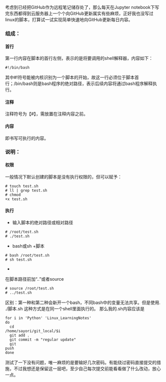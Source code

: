 考虑到已经把GitHub作为远程笔记储存处了，那么每天在Jupyter
notebook下写完东西都得到云服务器上一个个向GitHub更新属实有些麻烦，正好我也没写过linux的脚本，打算试一试实现简单快速地向GitHub更新每日内容。
### 组成：
#### 首行
第一行内容在脚本的首行左侧，表示的是将要调用的shell解释器，内容如下：

```{.python .input .Bash}
#!/bin/bash
```

其中#!符号能被内核识别为一个脚本的开始，故这一行必须位于脚本首行；/bin/bash则是bash程序的绝对路径，表示后续内容将通过bash程序解释执行。
#### 注释
注释符号为【#】，需放置在注释内容之前。

#### 内容
即书写可执行的内容。

### 说明：
#### 权限
一般情况下默认创建的脚本是没有执行权限的，但可以赋予：

```{.python .input .Bash}
# touch test.sh
# ll | grep test.sh
# chmod
+x test.sh
```

#### 执行
* 输入脚本的绝对路径或相对路径

```{.python .input .Bash}
# /root/test.sh
# ./test.sh
```

* bash或sh +脚本

```{.python .input .Bash}
# bash /root/test.sh
# sh test.sh
```

*
在脚本路径前加“..”或者source

```{.python .input .Bash}
# source /root/test.sh
# ../test.sh
```

区别：第一种和第二种会新开一个bash，不同bash中的变量无法共享。但是使用. ./脚本.sh 这种方式是在同一个shell里面执行的。
那么我的.sh内容应该是

```{.python .input}
for i in 'Python' 'Linux_LearningNotes'
do
  cd
/home/sayori/git_local/$i
  git add .
  git commit -m "regular update"
  git
push
done
```

测试了一下没有问题，唯一麻烦的是要输好几次密码。有能绕过密码直接提交的措施，不过我想还是保留这一层吧，至少自己每次提交前能看看做了什么改动，放心一点。
